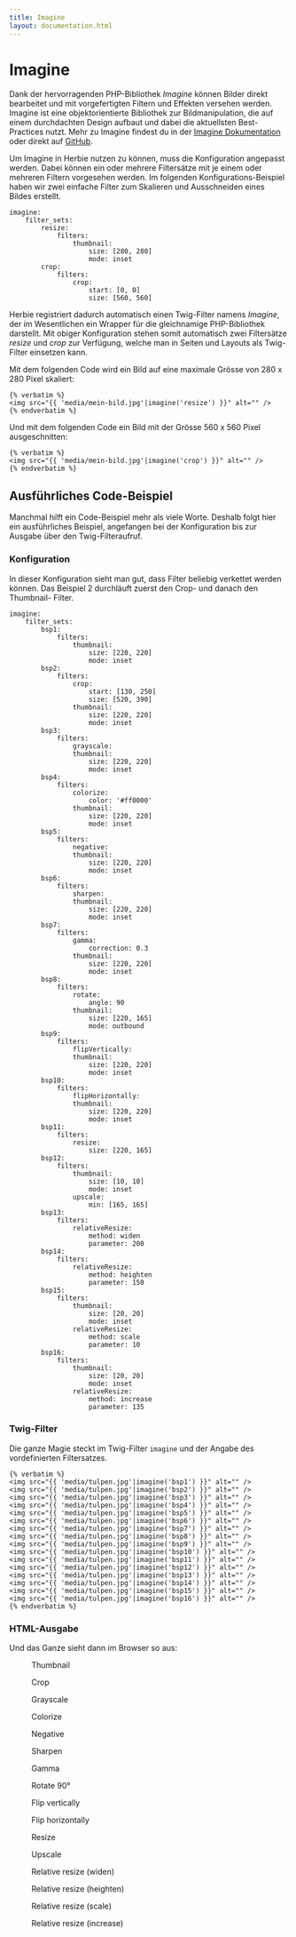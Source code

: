 ```yaml
---
title: Imagine
layout: documentation.html
---
```


# Imagine

Dank der hervorragenden PHP-Bibliothek *Imagine* können Bilder direkt bearbeitet
und mit vorgefertigten Filtern und Effekten versehen werden. Imagine ist eine
objektorientierte Bibliothek zur Bildmanipulation, die auf einem durchdachten
Design aufbaut und dabei die aktuellsten Best-Practices nutzt. Mehr zu Imagine
findest du in der [Imagine Dokumentation][1] oder direkt auf [GitHub][2].

Um Imagine in Herbie nutzen zu können, muss die Konfiguration angepasst werden.
Dabei können ein oder mehrere Filtersätze mit je einem oder mehreren Filtern
vorgesehen werden. Im folgenden Konfigurations-Beispiel haben wir zwei einfache
Filter zum Skalieren und Ausschneiden eines Bildes erstellt.

    imagine:
        filter_sets:
            resize:
                filters:
                    thumbnail:
                        size: [280, 280]
                        mode: inset
            crop:
                filters:
                    crop:
                        start: [0, 0]
                        size: [560, 560]

Herbie registriert dadurch automatisch einen Twig-Filter namens *Imagine*, der
im Wesentlichen ein Wrapper für die gleichnamige PHP-Bibliothek darstellt. Mit
obiger Konfiguration stehen somit automatisch zwei Filtersätze *resize* und
*crop* zur Verfügung, welche man in Seiten und Layouts als Twig-Filter einsetzen
kann.

Mit dem folgenden Code wird ein Bild auf eine maximale Grösse von 280 x 280
Pixel skaliert:

    {% verbatim %}
    <img src="{{ 'media/mein-bild.jpg'|imagine('resize') }}" alt="" />
    {% endverbatim %}

Und mit dem folgenden Code ein Bild mit der Grösse 560 x 560 Pixel
ausgeschnitten:

    {% verbatim %}
    <img src="{{ 'media/mein-bild.jpg'|imagine('crop') }}" alt="" />
    {% endverbatim %}


## Ausführliches Code-Beispiel

Manchmal hilft ein Code-Beispiel mehr als viele Worte. Deshalb folgt hier ein
ausführliches Beispiel, angefangen bei der Konfiguration bis zur Ausgabe über
den Twig-Filteraufruf.

### Konfiguration

In dieser Konfiguration sieht man gut, dass Filter beliebig verkettet werden
können. Das Beispiel 2 durchläuft zuerst den Crop- und danach den Thumbnail-
Filter.

    imagine:
        filter_sets:
            bsp1:
                filters:
                    thumbnail:
                        size: [220, 220]
                        mode: inset
            bsp2:
                filters:
                    crop:
                        start: [130, 250]
                        size: [520, 390]
                    thumbnail:
                        size: [220, 220]
                        mode: inset
            bsp3:
                filters:
                    grayscale:
                    thumbnail:
                        size: [220, 220]
                        mode: inset
            bsp4:
                filters:
                    colorize:
                        color: '#ff0000'
                    thumbnail:
                        size: [220, 220]
                        mode: inset
            bsp5:
                filters:
                    negative:
                    thumbnail:
                        size: [220, 220]
                        mode: inset
            bsp6:
                filters:
                    sharpen:
                    thumbnail:
                        size: [220, 220]
                        mode: inset
            bsp7:
                filters:
                    gamma:
                        correction: 0.3
                    thumbnail:
                        size: [220, 220]
                        mode: inset
            bsp8:
                filters:
                    rotate:
                        angle: 90
                    thumbnail:
                        size: [220, 165]
                        mode: outbound
            bsp9:
                filters:
                    flipVertically:
                    thumbnail:
                        size: [220, 220]
                        mode: inset
            bsp10:
                filters:
                    flipHorizontally:
                    thumbnail:
                        size: [220, 220]
                        mode: inset
            bsp11:
                filters:
                    resize:
                        size: [220, 165]
            bsp12:
                filters:
                    thumbnail:
                        size: [10, 10]
                        mode: inset
                    upscale:
                        min: [165, 165]
            bsp13:
                filters:
                    relativeResize:
                        method: widen
                        parameter: 200
            bsp14:
                filters:
                    relativeResize:
                        method: heighten
                        parameter: 150
            bsp15:
                filters:
                    thumbnail:
                        size: [20, 20]
                        mode: inset
                    relativeResize:
                        method: scale
                        parameter: 10
            bsp16:
                filters:
                    thumbnail:
                        size: [20, 20]
                        mode: inset
                    relativeResize:
                        method: increase
                        parameter: 135


### Twig-Filter

Die ganze Magie steckt im Twig-Filter `imagine` und der Angabe des
vordefinierten Filtersatzes.

    {% verbatim %}
    <img src="{{ 'media/tulpen.jpg'|imagine('bsp1') }}" alt="" />
    <img src="{{ 'media/tulpen.jpg'|imagine('bsp2') }}" alt="" />
    <img src="{{ 'media/tulpen.jpg'|imagine('bsp3') }}" alt="" />
    <img src="{{ 'media/tulpen.jpg'|imagine('bsp4') }}" alt="" />
    <img src="{{ 'media/tulpen.jpg'|imagine('bsp5') }}" alt="" />
    <img src="{{ 'media/tulpen.jpg'|imagine('bsp6') }}" alt="" />
    <img src="{{ 'media/tulpen.jpg'|imagine('bsp7') }}" alt="" />
    <img src="{{ 'media/tulpen.jpg'|imagine('bsp8') }}" alt="" />
    <img src="{{ 'media/tulpen.jpg'|imagine('bsp9') }}" alt="" />
    <img src="{{ 'media/tulpen.jpg'|imagine('bsp10') }}" alt="" />
    <img src="{{ 'media/tulpen.jpg'|imagine('bsp11') }}" alt="" />
    <img src="{{ 'media/tulpen.jpg'|imagine('bsp12') }}" alt="" />
    <img src="{{ 'media/tulpen.jpg'|imagine('bsp13') }}" alt="" />
    <img src="{{ 'media/tulpen.jpg'|imagine('bsp14') }}" alt="" />
    <img src="{{ 'media/tulpen.jpg'|imagine('bsp15') }}" alt="" />
    <img src="{{ 'media/tulpen.jpg'|imagine('bsp16') }}" alt="" />
    {% endverbatim %}


### HTML-Ausgabe

Und das Ganze sieht dann im Browser so aus:

<div class="gallery">
<figure><img src="{{ 'media/tulpen.jpg'|imagine('bsp1') }}" alt="" /><figcaption>Thumbnail</figcaption></figure>
<figure><img src="{{ 'media/tulpen.jpg'|imagine('bsp2') }}" alt="" /><figcaption>Crop</figcaption></figure>
<figure><img src="{{ 'media/tulpen.jpg'|imagine('bsp3') }}" alt="" /><figcaption>Grayscale</figcaption></figure>
<figure><img src="{{ 'media/tulpen.jpg'|imagine('bsp4') }}" alt="" /><figcaption>Colorize</figcaption></figure>
<figure><img src="{{ 'media/tulpen.jpg'|imagine('bsp5') }}" alt="" /><figcaption>Negative</figcaption></figure>
<figure><img src="{{ 'media/tulpen.jpg'|imagine('bsp6') }}" alt="" /><figcaption>Sharpen</figcaption></figure>
<figure><img src="{{ 'media/tulpen.jpg'|imagine('bsp7') }}" alt="" /><figcaption>Gamma</figcaption></figure>
<figure><img src="{{ 'media/tulpen.jpg'|imagine('bsp8') }}" alt="" /><figcaption>Rotate 90°</figcaption></figure>
<figure><img src="{{ 'media/tulpen.jpg'|imagine('bsp9') }}" alt="" /><figcaption>Flip vertically</figcaption></figure>
<figure><img src="{{ 'media/tulpen.jpg'|imagine('bsp10') }}" alt="" /><figcaption>Flip horizontally</figcaption></figure>
<figure><img src="{{ 'media/tulpen.jpg'|imagine('bsp11') }}" alt="" /><figcaption>Resize</figcaption></figure>
<figure><img src="{{ 'media/tulpen.jpg'|imagine('bsp12') }}" alt="" /><figcaption>Upscale</figcaption></figure>
<figure><img src="{{ 'media/tulpen.jpg'|imagine('bsp13') }}" alt="" /><figcaption>Relative resize (widen)</figcaption></figure>
<figure><img src="{{ 'media/tulpen.jpg'|imagine('bsp14') }}" alt="" /><figcaption>Relative resize (heighten)</figcaption></figure>
<figure><img src="{{ 'media/tulpen.jpg'|imagine('bsp15') }}" alt="" /><figcaption>Relative resize (scale)</figcaption></figure>
<figure><img src="{{ 'media/tulpen.jpg'|imagine('bsp16') }}" alt="" /><figcaption>Relative resize (increase)</figcaption></figure>
</div>


[1]: http://imagine.readthedocs.org
[2]: https://github.com/avalanche123/Imagine
